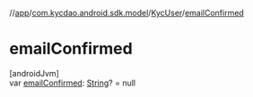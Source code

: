 //[app](../../../index.md)/[com.kycdao.android.sdk.model](../index.md)/[KycUser](index.md)/[emailConfirmed](email-confirmed.md)

# emailConfirmed

[androidJvm]\
var [emailConfirmed](email-confirmed.md): [String](https://kotlinlang.org/api/latest/jvm/stdlib/kotlin/-string/index.html)? = null

